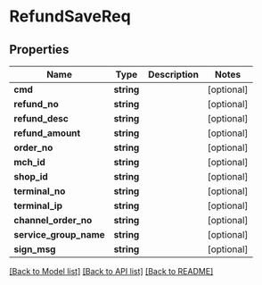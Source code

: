 # RefundSaveReq

## Properties
Name | Type | Description | Notes
------------ | ------------- | ------------- | -------------
**cmd** | **string** |  | [optional] 
**refund_no** | **string** |  | [optional] 
**refund_desc** | **string** |  | [optional] 
**refund_amount** | **string** |  | [optional] 
**order_no** | **string** |  | [optional] 
**mch_id** | **string** |  | [optional] 
**shop_id** | **string** |  | [optional] 
**terminal_no** | **string** |  | [optional] 
**terminal_ip** | **string** |  | [optional] 
**channel_order_no** | **string** |  | [optional] 
**service_group_name** | **string** |  | [optional] 
**sign_msg** | **string** |  | [optional] 

[[Back to Model list]](../README.md#documentation-for-models) [[Back to API list]](../README.md#documentation-for-api-endpoints) [[Back to README]](../README.md)


